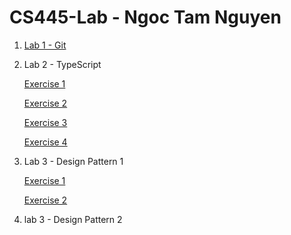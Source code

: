 # CS445-Lab - Ngoc Tam Nguyen

1. [Lab 1 - Git](https://github.com/ngoctamnguyen/CS445-Lab/blob/main/Lab1/lab1.pdf)

2. Lab 2 - TypeScript

      [Exercise 1](https://github.com/ngoctamnguyen/CS445-Lab/blob/main/Lab2/src/ts-exercise01.ts)

      [Exercise 2](https://github.com/ngoctamnguyen/CS445-Lab/blob/main/Lab2/src/ts-exercise02.ts)

      [Exercise 3](https://github.com/ngoctamnguyen/CS445-Lab/blob/main/Lab2/src/ts-exercise03.ts)

      [Exercise 4](https://github.com/ngoctamnguyen/CS445-Lab/blob/main/Lab2/src/ts-exercise03.ts)
3. Lab 3 - Design Pattern 1

      [Exercise 1](https://github.com/ngoctamnguyen/CS445-Lab/blob/main/Lab3-DesignPattern01/Exercise01.js)

      [Exercise 2](https://github.com/ngoctamnguyen/CS445-Lab/blob/main/Lab3-DesignPattern01/Exercise02.js)
      
4. lab 3 - Design Pattern 2

